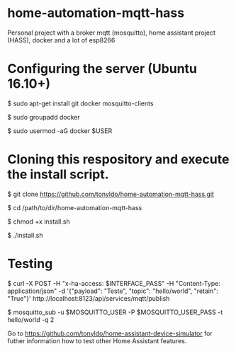 # home-automation-mqtt-hass
Personal project with a broker mqtt (mosquitto), home assistant project (HASS), docker and a lot of esp8266

# Configuring the server (Ubuntu 16.10+) 

$ sudo apt-get install git docker mosquitto-clients

$ sudo groupadd docker

$ sudo usermod -aG docker $USER

# Cloning this respository and execute the install script.

$ git clone https://github.com/tonyldo/home-automation-mqtt-hass.git

$ cd /path/to/dir/home-automation-mqtt-hass

$ chmod +x install.sh

$ ./install.sh

# Testing

$ curl -X POST -H "x-ha-access: $INTERFACE_PASS" -H "Content-Type: application/json" -d '{"payload": "Teste", "topic": "hello/world", "retain": "True"}' http://localhost:8123/api/services/mqtt/publish

$ mosquitto_sub -u $MOSQUITTO_USER -P $MOSQUITTO_USER_PASS -t hello/world -q 2

Go to https://github.com/tonyldo/home-assistant-device-simulator for futher information how to test other Home Assistant features.
